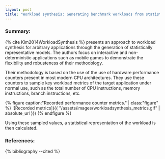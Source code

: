 ```yaml
---
layout: post
title: "Workload synthesis: Generating benchmark workloads from statistical execution profile"
---
```

### Summary:

{% cite Kim2014WorkloadSynthesis %} presents an approach to workload synthesis for arbitrary applications through the generation of statistically representative models. The authors focus on interactive and non-deterministic applications such as mobile games to demonstrate the flexibility and robusteness of their methodology.

Their methodology is based on the use of the use of hardware performance counters present in most modern CPU architectures. They use these counters to sample key workload metrics of the target application under normal use, such as the total number of CPU instructions, memory instructions, branch instructions, etc.

{% figure caption:"Recorded performance counter metrics." | class:"figure" %}
![Recorded metrics]({{ "/assets/images/workloadsynthesis_metrics.gif" | absolute_url }})
{% endfigure %}

Using these sampled values, a statistical representation of the workload is then calculated.

### References:

{% bibliography --cited %}
